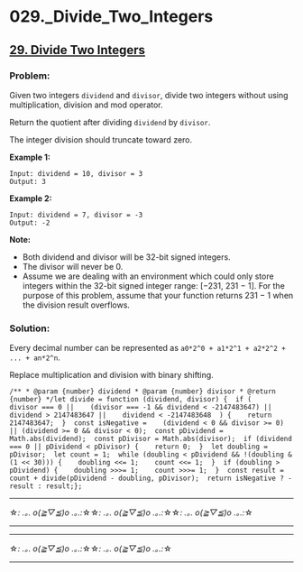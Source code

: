 # 029._Divide_Two_Integers

## [29. Divide Two Integers](https://leetcode.com/problems/divide-two-integers/description/)

### Problem:

Given two integers `dividend` and `divisor`, divide two integers without using multiplication, division and mod operator.

Return the quotient after dividing `dividend` by `divisor`.

The integer division should truncate toward zero.

**Example 1:**

```
Input: dividend = 10, divisor = 3
Output: 3
```

**Example 2:**

```
Input: dividend = 7, divisor = -3
Output: -2
```

**Note:**

- Both dividend and divisor will be 32-bit signed integers.
- The divisor will never be 0.
- Assume we are dealing with an environment which could only store integers within the 32-bit signed integer range: [−231, 231 − 1]. For the purpose of this problem, assume that your function returns 231 − 1 when the division result overflows.

### Solution:

Every decimal number can be represented as `a0*2^0 + a1*2^1 + a2*2^2 + ... + an*2^n`.

Replace multiplication and division with binary shifting.

```
/** * @param {number} dividend * @param {number} divisor * @return {number} */let divide = function (dividend, divisor) {  if (    divisor === 0 ||    (divisor === -1 && dividend < -2147483647) ||    dividend > 2147483647 ||    dividend < -2147483648  ) {    return 2147483647;  }  const isNegative =    (dividend < 0 && divisor >= 0) || (dividend >= 0 && divisor < 0);  const pDividend = Math.abs(dividend);  const pDivisor = Math.abs(divisor);  if (dividend === 0 || pDividend < pDivisor) {    return 0;  }  let doubling = pDivisor;  let count = 1;  while (doubling < pDividend && !(doubling & (1 << 30))) {    doubling <<= 1;    count <<= 1;  }  if (doubling > pDividend) {    doubling >>>= 1;    count >>>= 1;  }  const result = count + divide(pDividend - doubling, pDivisor);  return isNegative ? -result : result;};
```

---

☆*: .｡. o(≧▽≦)o .｡.:*☆☆*: .｡. o(≧▽≦)o .｡.:*☆☆*: .｡. o(≧▽≦)o .｡.:*☆

---

---

☆*: .｡. o(≧▽≦)o .｡.:*☆☆*: .｡. o(≧▽≦)o .｡.:*☆

---